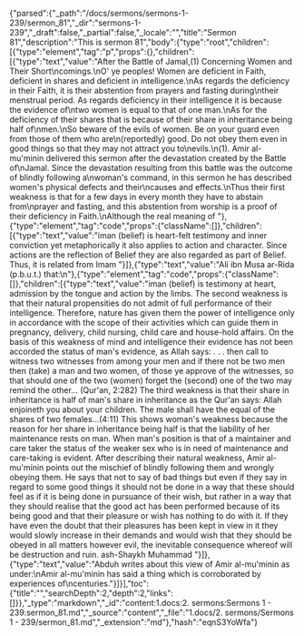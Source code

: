 {"parsed":{"_path":"/docs/sermons/sermons-1-239/sermon_81","_dir":"sermons-1-239","_draft":false,"_partial":false,"_locale":"","title":"Sermon 81","description":"This is sermon 81","body":{"type":"root","children":[{"type":"element","tag":"p","props":{},"children":[{"type":"text","value":"After the Battle of Jamal,(1) Concerning Women and Their Short\ncomings.\nO' ye peoples! Women are deficient in Faith, deficient in shares and deficient in intelligence.\nAs regards the deficiency in their Faith, it is their abstention from prayers and fasting during\ntheir menstrual period. As regards deficiency in their intelligence it is because the evidence of\ntwo women is equal to that of one man.\nAs for the deficiency of their shares that is because of their share in inheritance being half of\nmen.\nSo beware of the evils of women. Be on your guard even from those of them who are\n(reportedly) good. Do not obey them even in good things so that they may not attract you to\nevils.\n(1). Amir al-mu'minin delivered this sermon after the devastation created by the Battle of\nJamal. Since the devastation resulting from this battle was the outcome of blindly following a\nwoman's command, in this sermon he has described women's physical defects and their\ncauses and effects.\nThus their first weakness is that for a few days in every month they have to abstain from\nprayer and fasting, and this abstention from worship is a proof of their deficiency in Faith.\nAlthough the real meaning of "},{"type":"element","tag":"code","props":{"className":[]},"children":[{"type":"text","value":"iman (belief) is heart-felt testimony and inner conviction yet metaphorically it also applies to action and character. Since actions are the reflection of Belief they are also regarded as part of Belief. Thus, it is related from Imam "}]},{"type":"text","value":"Ali ibn Musa ar-Rida (p.b.u.t.) that:\n"},{"type":"element","tag":"code","props":{"className":[]},"children":[{"type":"text","value":"iman (belief) is testimony at heart, admission by the tongue and action by the limbs. The second weakness is that their natural propensities do not admit of full performance of their intelligence. Therefore, nature has given them the power of intelligence only in accordance with the scope of their activities which can guide them in pregnancy, delivery, child nursing, child care and house-hold affairs. On the basis of this weakness of mind and intelligence their evidence has not been accorded the status of man's evidence, as Allah says: . . . then call to witness two witnesses from among your men and if there not be two men then (take) a man and two women, of those ye approve of the witnesses, so that should one of the two (women) forget the (second) one of the two may remind the other... (Qur'an, 2:282) The third weakness is that their share in inheritance is half of man's share in inheritance as the Qur'an says: Allah enjoineth you about your children. The male shall have the equal of the shares of two females...(4:11) This shows woman's weakness because the reason for her share in inheritance being half is that the liability of her maintenance rests on man. When man's position is that of a maintainer and care taker the status of the weaker sex who is in need of maintenance and care-taking is evident. After describing their natural weakness, Amir al-mu'minin points out the mischief of blindly following them and wrongly obeying them. He says that not to say of bad things but even if they say in regard to some good things it should not be done in a way that these should feel as if it is being done in pursuance of their wish, but rather in a way that they should realise that the good act has been performed because of its being good and that their pleasure or wish has nothing to do with it. If they have even the doubt that their pleasures has been kept in view in it they would slowly increase in their demands and would wish that they should be obeyed in all matters however evil, the inevitable consequence whereof will be destruction and ruin. ash-Shaykh Muhammad "}]},{"type":"text","value":"Abduh writes about this view of Amir al-mu'minin as under:\nAmir al-mu'minin has said a thing which is corroborated by experiences of\ncenturies."}]}],"toc":{"title":"","searchDepth":2,"depth":2,"links":[]}},"_type":"markdown","_id":"content:1.docs:2. sermons:Sermons 1 - 239:sermon_81.md","_source":"content","_file":"1.docs/2. sermons/Sermons 1 - 239/sermon_81.md","_extension":"md"},"hash":"eqnS3YoWfa"}